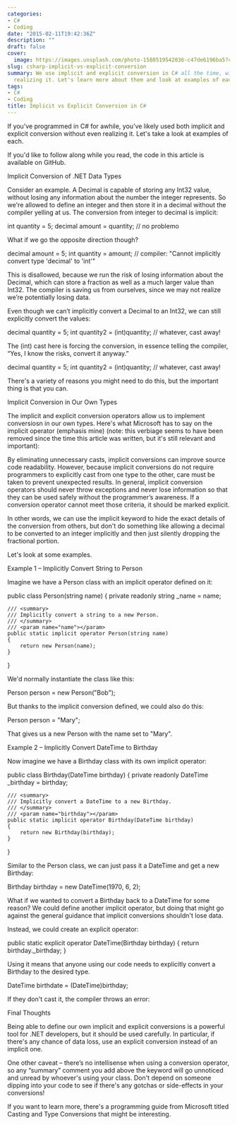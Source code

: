 ```yaml
---
categories:
- C#
- Coding
date: "2015-02-11T19:42:36Z"
description: ""
draft: false
cover:
  image: https://images.unsplash.com/photo-1580519542036-c47de6196ba5?crop=entropy&cs=tinysrgb&fit=max&fm=jpg&ixid=M3wxMTc3M3wwfDF8c2VhcmNofDR8fGN1cnJlbmNpZXN8ZW58MHx8fHwxNzE3MTA2MjM4fDA&ixlib=rb-4.0.3&q=80&w=2000
slug: csharp-implicit-vs-explicit-conversion
summary: We use implicit and explicit conversion in C# all the time, without even
  realizing it. Let's learn more about them and look at examples of each.
tags:
- C#
- Coding
title: Implicit vs Explicit Conversion in C#
---
```



If you’ve programmed in C# for awhile, you’ve likely used both implicit and explicit conversion without even realizing it. Let's take a look at examples of each.



If you'd like to follow along while you read, the code in this article is available on GitHub.




Implicit Conversion of .NET Data Types

Consider an example. A Decimal is capable of storing any Int32 value, without losing any information about the number the integer represents. So we're allowed to define an integer and then store it in a decimal without the compiler yelling at us. The conversion from integer to decimal is implicit:

int quantity = 5;
decimal amount = quantity;  // no problemo

What if we go the opposite direction though?

decimal amount = 5;
int quantity = amount;  // compiler: "Cannot implicitly convert type 'decimal' to 'int'"

This is disallowed, because we run the risk of losing information about the Decimal, which can store a fraction as well as a much larger value than Int32. The compiler is saving us from ourselves, since we may not realize we’re potentially losing data.

Even though we can’t implicitly convert a Decimal to an Int32, we can still explicitly convert the values:

decimal quantity = 5;
int quantity2 = (int)quantity;  // whatever, cast away!


The (int) cast here is forcing the conversion, in essence telling the compiler, “Yes, I know the risks, convert it anyway.”

decimal quantity = 5;
int quantity2 = (int)quantity; // whatever, cast away!


There's a variety of reasons you might need to do this, but the important thing is that you can.


Implicit Conversion in Our Own Types

The implicit and explicit conversion operators allow us to implement conversiosn in our own types. Here's what Microsoft has to say on the implicit operator (emphasis mine) (note: this verbiage seems to have been removed since the time this article was written, but it's still relevant and important):

By eliminating unnecessary casts, implicit conversions can improve source code readability. However, because implicit conversions do not require programmers to explicitly cast from one type to the other, care must be taken to prevent unexpected results. In general, implicit conversion operators should never throw exceptions and never lose information so that they can be used safely without the programmer’s awareness. If a conversion operator cannot meet those criteria, it should be marked explicit.

In other words, we can use the implicit keyword to hide the exact details of the conversion from others, but don't do something like allowing a decimal to be converted to an integer implicitly and then just silently dropping the fractional portion.

Let's look at some examples.


Example 1 – Implicitly Convert String to Person

Imagine we have a Person class with an implicit operator defined on it:

public class Person(string name)
{
    private readonly string _name = name;

    /// <summary>
    /// Implicitly convert a string to a new Person.
    /// </summary>
    /// <param name="name"></param>
    public static implicit operator Person(string name)
    {
        return new Person(name);
    }
}

We'd normally instantiate the class like this:

Person person = new Person("Bob");


But thanks to the implicit conversion defined, we could also do this:

Person person = "Mary";

That gives us a new Person with the name set to "Mary".


Example 2 – Implicitly Convert DateTime to Birthday

Now imagine we have a Birthday class with its own implicit operator:

public class Birthday(DateTime birthday)
{
    private readonly DateTime _birthday = birthday;

    /// <summary>
    /// Implicitly convert a DateTime to a new Birthday.
    /// </summary>
    /// <param name="birthday"></param>
    public static implicit operator Birthday(DateTime birthday)
    {
        return new Birthday(birthday);
    }
}

Similar to the Person class, we can just pass it a DateTime and get a new Birthday:

Birthday birthday = new DateTime(1970, 6, 2);

What if we wanted to convert a Birthday back to a DateTime for some reason? We could define another implicit operator, but doing that might go against the general guidance that implicit conversions shouldn't lose data.

Instead, we could create an explicit operator:

public static explicit operator DateTime(Birthday birthday)
{
    return birthday._birthday;
}

Using it means that anyone using our code needs to explicitly convert a Birthday to the desired type.

DateTime birthdate = (DateTime)birthday;

If they don't cast it, the compiler throws an error:


Final Thoughts

Being able to define our own implicit and explicit conversions is a powerful tool for .NET developers, but it should be used carefully. In particular, if there's any chance of data loss, use an explicit conversion instead of an implicit one.

One other caveat – there’s no intellisense when using a conversion operator, so any “summary” comment you add above the keyword will go unnoticed and unread by whoever's using your class. Don't depend on someone dipping into your code to see if there's any gotchas or side-effects in your conversions!

If you want to learn more, there's a programming guide from Microsoft titled Casting and Type Conversions that might be interesting.
